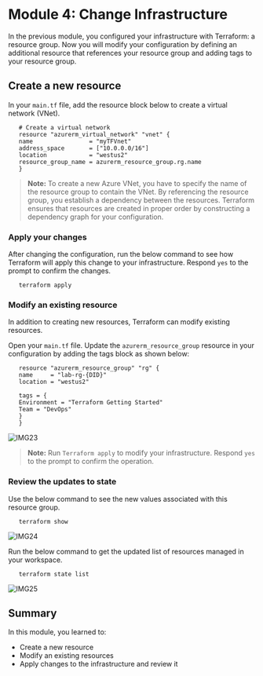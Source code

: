 # Module 4: Change Infrastructure

In the previous module, you configured your infrastructure with Terraform: a resource group. Now you will modify your configuration by defining an additional resource that references your resource group and adding tags to your resource group.

## Create a new resource

In your `main.tf` file, add the resource block below to create a virtual network (VNet).

   ```
      # Create a virtual network
      resource "azurerm_virtual_network" "vnet" {
      name                = "myTFVnet"
      address_space       = ["10.0.0.0/16"]
      location            = "westus2"
      resource_group_name = azurerm_resource_group.rg.name
      }
   ```
   
   >**Note:** To create a new Azure VNet, you have to specify the name of the resource group to contain the VNet. By referencing the resource group, you establish a dependency between the resources. Terraform ensures that resources are created in proper order by constructing a dependency graph for your configuration.

### Apply your changes

After changing the configuration, run  the below command to see how Terraform will apply this change to your infrastructure. Respond `yes` to the prompt to confirm the changes.

   ```
      terraform apply
   ```

### Modify an existing resource

In addition to creating new resources, Terraform can modify existing resources.

Open your `main.tf` file. Update the `azurerm_resource_group` resource in your configuration by adding the tags block as shown below:

   ```
      resource "azurerm_resource_group" "rg" {
      name     = "lab-rg-{DID}"
      location = "westus2"
      
      tags = {
      Environment = "Terraform Getting Started"
      Team = "DevOps"
      }
      }
   ```
   
![IMG23](https://github.com/SD-14/EduLabs/blob/SD/Hashicorp/Azure/Images/Img23.png)
   
   >**Note:** Run `Terraform apply` to modify your infrastructure. Respond `yes` to the prompt to confirm the operation.

### Review the updates to state

Use the below command to see the new values associated with this resource group.

   ```
      terraform show
   ```
   
![IMG24](https://github.com/SD-14/EduLabs/blob/SD/Hashicorp/Azure/Images/Img24.png)

Run the below command to get the updated list of resources managed in your workspace.

   ```
      terraform state list
   ```
   
![IMG25](https://github.com/SD-14/EduLabs/blob/SD/Hashicorp/Azure/Images/Img25.png)

## Summary

In this module, you learned to:

   - Create a new resource
   - Modify an existing resources
   - Apply changes to the infrastructure and review it
